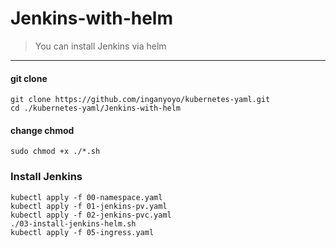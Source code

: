 # Jenkins-with-helm

> You can install Jenkins via helm

---

#### git clone

```
git clone https://github.com/inganyoyo/kubernetes-yaml.git
cd ./kubernetes-yaml/Jenkins-with-helm
```

#### change chmod

```
sudo chmod +x ./*.sh
```

### Install Jenkins

```
kubectl apply -f 00-namespace.yaml
kubectl apply -f 01-jenkins-pv.yaml
kubectl apply -f 02-jenkins-pvc.yaml
./03-install-jenkins-helm.sh
kubectl apply -f 05-ingress.yaml
```
